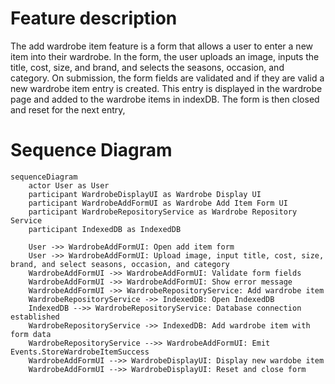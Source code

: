 # Feature description

The add wardrobe item feature is a form that allows a user to enter a new item into their wardrobe. In the form, the user uploads an image, inputs the title, cost, size, and brand, and selects the seasons, occasion, and category. On submission, the form fields are validated and if they are valid a new wardrobe item entry is created. This entry is displayed in the wardrobe page and added to the wardrobe items in indexDB. The form is then closed and reset for the next entry,

# Sequence Diagram

```mermaid
sequenceDiagram
    actor User as User
    participant WardrobeDisplayUI as Wardrobe Display UI
    participant WardrobeAddFormUI as Wardrobe Add Item Form UI
    participant WardrobeRepositoryService as Wardrobe Repository Service
    participant IndexedDB as IndexedDB

    User ->> WardrobeAddFormUI: Open add item form
    User ->> WardrobeAddFormUI: Upload image, input title, cost, size, brand, and select seasons, occasion, and category
    WardrobeAddFormUI ->> WardrobeAddFormUI: Validate form fields
    WardrobeAddFormUI ->> WardrobeAddFormUI: Show error message
    WardrobeAddFormUI ->> WardrobeRepositoryService: Add wardrobe item
    WardrobeRepositoryService ->> IndexedDB: Open IndexedDB
    IndexedDB -->> WardrobeRepositoryService: Database connection established
    WardrobeRepositoryService ->> IndexedDB: Add wardrobe item with form data
    WardrobeRepositoryService -->> WardrobeAddFormUI: Emit Events.StoreWardrobeItemSuccess
    WardrobeAddFormUI -->> WardrobeDisplayUI: Display new wardobe item
    WardrobeAddFormUI -->> WardrobeDisplayUI: Reset and close form
```
